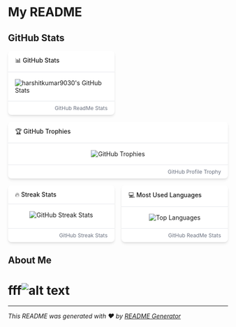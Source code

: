 # My README

<!-- GitHub README Grid Layout Styles -->
<style>
.grid-container {
  display: grid;
  grid-template-columns: repeat(2, 1fr);
  gap: 16px;
  margin: 16px 0;
}

.grid-item {
  border-radius: 8px;
  overflow: hidden;
  box-shadow: 0 4px 6px -1px rgba(0, 0, 0, 0.1), 0 2px 4px -1px rgba(0, 0, 0, 0.06);
  background-color: #ffffff;
  display: flex;
  flex-direction: column;
  transition: transform 0.3s ease;
}

.grid-item:hover {
  transform: translateY(-2px);
  box-shadow: 0 10px 15px -3px rgba(0, 0, 0, 0.1), 0 4px 6px -2px rgba(0, 0, 0, 0.05);
}

.grid-item-header {
  padding: 12px 16px;
  border-bottom: 1px solid #e5e7eb;
  display: flex;
  align-items: center;
  justify-content: space-between;
  font-weight: 500;
}

.grid-item-body {
  padding: 16px;
  display: flex;
  justify-content: center;
  flex: 1;
}

.grid-item-footer {
  padding: 8px 16px;
  border-top: 1px solid #e5e7eb;
  font-size: 12px;
  color: #6b7280;
  text-align: right;
}

.grid-item-trophy {
  grid-column: 1 / -1;
}

.grid-item-body img {
  max-width: 100%;
  height: auto;
}

@media (max-width: 768px) {
  .grid-container {
    grid-template-columns: 1fr;
  }
}
</style>

## GitHub Stats

<div class="grid-container">

<div class="grid-item">
  <div class="grid-item-header">
    <span>📊 GitHub Stats</span>
  </div>
  <div class="grid-item-body">
    <img src="https://github-readme-stats.vercel.app/api?username=harshitkumar9030&show_icons=true&count_private=true&include_all_commits=true&theme=merko" alt="harshitkumar9030's GitHub Stats">
  </div>
  <div class="grid-item-footer">
    GitHub ReadMe Stats
  </div>
</div>

<div class="grid-item grid-item-trophy">
  <div class="grid-item-header">
    <span>🏆 GitHub Trophies</span>
  </div>
  <div class="grid-item-body">
    <img src="https://github-profile-trophy.vercel.app/?username=harshitkumar9030&theme=merko&no-frame=false&no-bg=false&margin-w=4" alt="GitHub Trophies">
  </div>
  <div class="grid-item-footer">
    GitHub Profile Trophy
  </div>
</div>

<div class="grid-item">
  <div class="grid-item-header">
    <span>🔥 Streak Stats</span>
  </div>
  <div class="grid-item-body">
    <img src="https://github-readme-streak-stats.herokuapp.com/?user=harshitkumar9030&theme=merko&hide_border=false" alt="GitHub Streak Stats">
  </div>
  <div class="grid-item-footer">
    GitHub Streak Stats
  </div>
</div>

<div class="grid-item">
  <div class="grid-item-header">
    <span>💻 Most Used Languages</span>
  </div>
  <div class="grid-item-body">
    <img src="https://github-readme-stats.vercel.app/api/top-langs/?username=harshitkumar9030&layout=default&theme=merko" alt="Top Languages">
  </div>
  <div class="grid-item-footer">
    GitHub ReadMe Stats
  </div>
</div>

</div><!-- End grid container -->

## About Me

# fff![alt text](https://example.com/image.png)

---

*This README was generated with ❤️ by [README Generator](https://github.com)*
